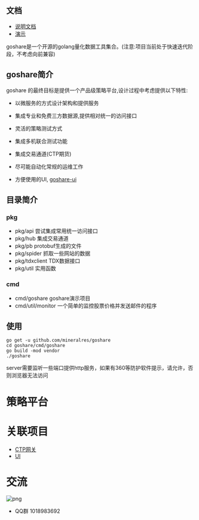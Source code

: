 ## 文档

* <a href="https://goshare.cyconst.com/doc" target="_blank">说明文档</a>
* <a href="https://goshare.cyconst.com/preview" target="_blank">演示</a> 

goshare是一个开源的golang量化数据工具集合。(注意:项目当前处于快速迭代阶段，不考虑向前兼容)

## goshare简介
  goshare 的最终目标是提供一个产品级策略平台,设计过程中考虑提供以下特性:

* 以微服务的方式设计架构和提供服务

* 集成专业和免费三方数据源,提供相对统一的访问接口

* 灵活的策略测试方式

* 集成多机联合测试功能

* 集成交易通道(CTP期货)

* 尽可能自动化常规的运维工作

* 方便使用的UI, [goshare-ui](https://github.com/mineralres/goshare-ui)

## 目录简介

### pkg

* pkg/api 尝试集成常用统一访问接口
* pkg/hub 集成交易通道
* pkg/pb  protobuf生成的文件
* pkg/spider 抓取一些网站的数据
* pkg/tdxclient TDX数据接口
* pkg/util 实用函数

### cmd

* cmd/goshare  goshare演示项目
* cmd/util/monitor  一个简单的监控股票价格并发送邮件的程序

## 使用

```shell
go get -u github.com/mineralres/goshare
cd goshare/cmd/goshare
go build -mod vendor
./goshare
```
server需要监听一些端口提供http服务，如果有360等防护软件提示，请允许，否则浏览器无法访问

# 策略平台

# 关联项目
 * [CTP网关](https://github.com/mineralres/ctp-binding)
 * [UI](https://github.com/mineralres/goshare-ui)

# 交流

![png](https://github.com/mineralres/goshare/blob/master/doc/images/goshare-group.png)

* QQ群 1018983692 
